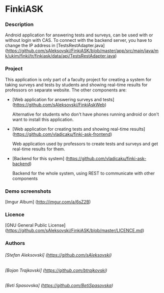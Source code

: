 # FinkiASK

### Description
Android application for answering tests and surveys, can be used with or without login with CAS. To connect with the backend server, you have to change the IP address in [TestsRestAdapter.java] (https://github.com/sAleksovski/FinkiASK/blob/master/app/src/main/java/mk/ukim/finki/tr/finkiask/data/api/TestsRestAdapter.java) 

### Project
This application is only part of a faculty project for creating a system for taking surveys and tests by students and showing real-time results for professors on separate website. The other components are:
* [Web application for answering surveys and tests] (https://github.com/sAleksovski/FinkiAskWeb)

  Alternative for students who don't have phones running android or don't want to install this application.  
  
* [Web application for creating tests and showing real-time results] (https://github.com/vladicaku/finki-ask-frontend)

  Web application used by professors to create tests and surveys and get real-time results for them.
  
* [Backend for this system] (https://github.com/vladicaku/finki-ask-backend)

  Backend for the whole system, using REST to communicate with other components

### Demo screenshots
[Imgur Album] (http://imgur.com/a/6sZ2B)

### Licence
[GNU General Public License] (https://github.com/sAleksovski/FinkiASK/blob/master/LICENCE.md)

### Authors
###### [Stefan Aleksovski] (https://github.com/sAleksovski)

###### [Bojan Trajkovski] (https://github.com/btrajkovski)

###### [Beti Spasovska] (https://github.com/BetiSpasovska)


